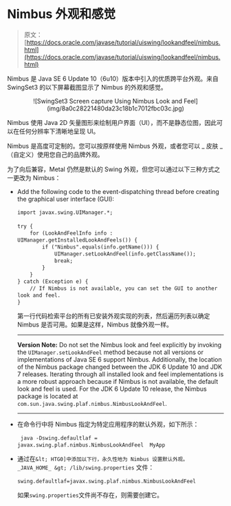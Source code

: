 # Nimbus 外观和感觉

> 原文： [https://docs.oracle.com/javase/tutorial/uiswing/lookandfeel/nimbus.html](https://docs.oracle.com/javase/tutorial/uiswing/lookandfeel/nimbus.html)

Nimbus 是 Java SE 6 Update 10（6u10）版本中引入的优质跨平台外观。来自 SwingSet3 的以下屏幕截图显示了 Nimbus 的外观和感觉。

<center>![SwingSet3 Screen capture Using Nimbus Look and Feel](img/8a0c28221480da23c18b1c7012fbc03c.jpg)</center>

Nimbus 使用 Java 2D 矢量图形来绘制用户界面（UI），而不是静态位图，因此可以在任何分辨率下清晰地呈现 UI。

Nimbus 是高度可定制的。您可以按原样使用 Nimbus 外观，或者您可以 _ 皮肤 _（自定义）使用您自己的品牌外观。

为了向后兼容，Metal 仍然是默认的 Swing 外观，但您可以通过以下三种方式之一更改为 Nimbus：

*   Add the following code to the event-dispatching thread before creating the graphical user interface (GUI):

    ```
    import javax.swing.UIManager.*;

    try {
        for (LookAndFeelInfo info : UIManager.getInstalledLookAndFeels()) {
            if ("Nimbus".equals(info.getName())) {
                UIManager.setLookAndFeel(info.getClassName());
                break;
            }
        }
    } catch (Exception e) {
        // If Nimbus is not available, you can set the GUI to another look and feel.
    }

    ```

    第一行代码检索平台的所有已安装外观实现的列表，然后遍历列表以确定 Nimbus 是否可用。如果是这样，Nimbus 就像外观一样。

    * * *

    **Version Note:** Do not set the Nimbus look and feel explicitly by invoking the `UIManager.setLookAndFeel` method because not all versions or implementations of Java SE 6 support Nimbus. Additionally, the location of the Nimbus package changed between the JDK 6 Update 10 and JDK 7 releases. Iterating through all installed look and feel implementations is a more robust approach because if Nimbus is not available, the default look and feel is used. For the JDK 6 Update 10 release, the Nimbus package is located at `com.sun.java.swing.plaf.nimbus.NimbusLookAndFeel`.

    * * *

*   在命令行中将 Nimbus 指定为特定应用程序的默认外观，如下所示：

    ```
     java -Dswing.defaultlaf = javax.swing.plaf.nimbus.NimbusLookAndFeel  MyApp  
    ```

*   通过在`&lt; HTG0]中添加以下行，永久性地为 Nimbus 设置默认外观。 _JAVA_HOME_ &gt; /lib/swing.properties` 文件：

    ```
    swing.defaultlaf=javax.swing.plaf.nimbus.NimbusLookAndFeel

    ```

    如果`swing.properties`文件尚不存在，则需要创建它。